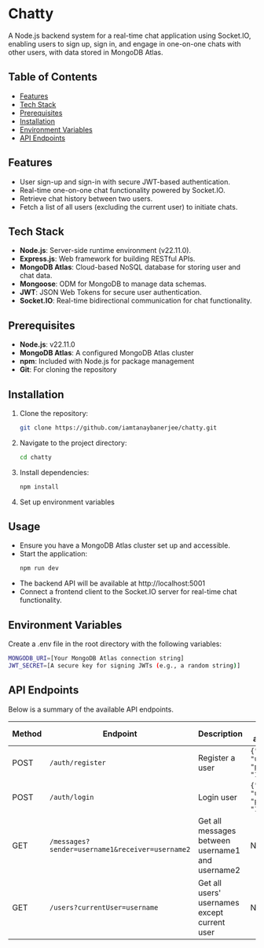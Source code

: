 # Chatty

A Node.js backend system for a real-time chat application using Socket.IO, enabling users to sign up, sign in, and engage in one-on-one chats with other users, with data stored in MongoDB Atlas.

## Table of Contents
- [Features](#features)
- [Tech Stack](#tech-stack)
- [Prerequisites](#prerequisites)
- [Installation](#installation)
- [Environment Variables](#environment-variables)
- [API Endpoints](#api-endpoints)


## Features
- User sign-up and sign-in with secure JWT-based authentication.
- Real-time one-on-one chat functionality powered by Socket.IO.
- Retrieve chat history between two users.
- Fetch a list of all users (excluding the current user) to initiate chats.

## Tech Stack
- **Node.js**: Server-side runtime environment (v22.11.0).
- **Express.js**: Web framework for building RESTful APIs.
- **MongoDB Atlas**: Cloud-based NoSQL database for storing user and chat data.
- **Mongoose**: ODM for MongoDB to manage data schemas.
- **JWT**: JSON Web Tokens for secure user authentication.
- **Socket.IO**: Real-time bidirectional communication for chat functionality.

## Prerequisites
- **Node.js**: v22.11.0
- **MongoDB Atlas**: A configured MongoDB Atlas cluster
- **npm**: Included with Node.js for package management
- **Git**: For cloning the repository

## Installation
1. Clone the repository:
   ```bash
   git clone https://github.com/iamtanaybanerjee/chatty.git
   ```
2. Navigate to the project directory:
   ```bash
   cd chatty
   ```
3. Install dependencies:
   ```bash
   npm install
   ```
4. Set up environment variables

## Usage
- Ensure you have a MongoDB Atlas cluster set up and accessible.
- Start the application:
  ```bash
  npm run dev
  ```
- The backend API will be available at http://localhost:5001
- Connect a frontend client to the Socket.IO server for real-time chat functionality.

## Environment Variables
Create a .env file in the root directory with the following variables:
```bash
MONGODB_URI=[Your MongoDB Atlas connection string]
JWT_SECRET=[A secure key for signing JWTs (e.g., a random string)]
```

## API Endpoints
Below is a summary of the available API endpoints.

| Method | Endpoint                              | Description                              | Body (if applicable)                  |
|--------|---------------------------------------|------------------------------------------|---------------------------------------|
| POST   | `/auth/register`                      | Register a user                          | `{"username": "username", "password": "123"}` |
| POST   | `/auth/login`                         | Login user                               | `{"username": "username", "password": "123"}` |
| GET    | `/messages?sender=username1&receiver=username2` | Get all messages between username1 and username2 | None                                  |
| GET    | `/users?currentUser=username`         | Get all users' usernames except current user | None                                  |


